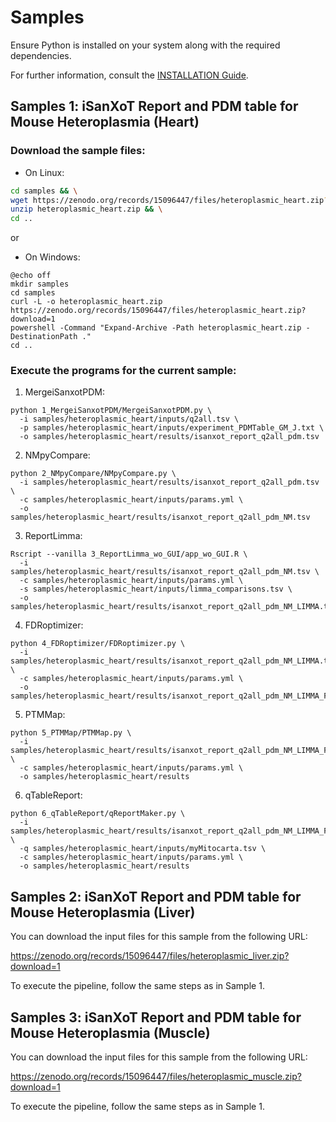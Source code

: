 # Samples

Ensure Python is installed on your system along with the required dependencies.

For further information, consult the [INSTALLATION Guide](INSTALLATION.md).


## Samples 1: iSanXoT Report and PDM table for Mouse Heteroplasmia (Heart)

### Download the sample files:

+ On Linux:
```bash
cd samples && \
wget https://zenodo.org/records/15096447/files/heteroplasmic_heart.zip?download=1 -O heteroplasmic_heart.zip && \
unzip heteroplasmic_heart.zip && \
cd ..
```

or

+ On Windows:
```batch
@echo off
mkdir samples
cd samples
curl -L -o heteroplasmic_heart.zip https://zenodo.org/records/15096447/files/heteroplasmic_heart.zip?download=1 
powershell -Command "Expand-Archive -Path heteroplasmic_heart.zip -DestinationPath ."
cd ..
```

### Execute the programs for the current sample:

1. MergeiSanxotPDM:
```
python 1_MergeiSanxotPDM/MergeiSanxotPDM.py \
  -i samples/heteroplasmic_heart/inputs/q2all.tsv \
  -p samples/heteroplasmic_heart/inputs/experiment_PDMTable_GM_J.txt \
  -o samples/heteroplasmic_heart/results/isanxot_report_q2all_pdm.tsv
```

2. NMpyCompare:
```
python 2_NMpyCompare/NMpyCompare.py \
  -i samples/heteroplasmic_heart/results/isanxot_report_q2all_pdm.tsv \
  -c samples/heteroplasmic_heart/inputs/params.yml \
  -o samples/heteroplasmic_heart/results/isanxot_report_q2all_pdm_NM.tsv
```

3. ReportLimma:
```
Rscript --vanilla 3_ReportLimma_wo_GUI/app_wo_GUI.R \
  -i samples/heteroplasmic_heart/results/isanxot_report_q2all_pdm_NM.tsv \
  -c samples/heteroplasmic_heart/inputs/params.yml \
  -s samples/heteroplasmic_heart/inputs/limma_comparisons.tsv \
  -o samples/heteroplasmic_heart/results/isanxot_report_q2all_pdm_NM_LIMMA.tsv
```

4. FDRoptimizer:
```
python 4_FDRoptimizer/FDRoptimizer.py \
  -i samples/heteroplasmic_heart/results/isanxot_report_q2all_pdm_NM_LIMMA.tsv \
  -c samples/heteroplasmic_heart/inputs/params.yml \
  -o samples/heteroplasmic_heart/results/isanxot_report_q2all_pdm_NM_LIMMA_FDR.tsv
```

5. PTMMap:
```
python 5_PTMMap/PTMMap.py \
  -i samples/heteroplasmic_heart/results/isanxot_report_q2all_pdm_NM_LIMMA_FDR.tsv \
  -c samples/heteroplasmic_heart/inputs/params.yml \
  -o samples/heteroplasmic_heart/results
```

6. qTableReport:
```
python 6_qTableReport/qReportMaker.py \
  -i samples/heteroplasmic_heart/results/isanxot_report_q2all_pdm_NM_LIMMA_FDR.tsv \
  -q samples/heteroplasmic_heart/inputs/myMitocarta.tsv \
  -c samples/heteroplasmic_heart/inputs/params.yml \
  -o samples/heteroplasmic_heart/results
```

## Samples 2: iSanXoT Report and PDM table for Mouse Heteroplasmia (Liver)

You can download the input files for this sample from the following URL:

https://zenodo.org/records/15096447/files/heteroplasmic_liver.zip?download=1

To execute the pipeline, follow the same steps as in Sample 1.


## Samples 3: iSanXoT Report and PDM table for Mouse Heteroplasmia (Muscle)

You can download the input files for this sample from the following URL:

https://zenodo.org/records/15096447/files/heteroplasmic_muscle.zip?download=1

To execute the pipeline, follow the same steps as in Sample 1.